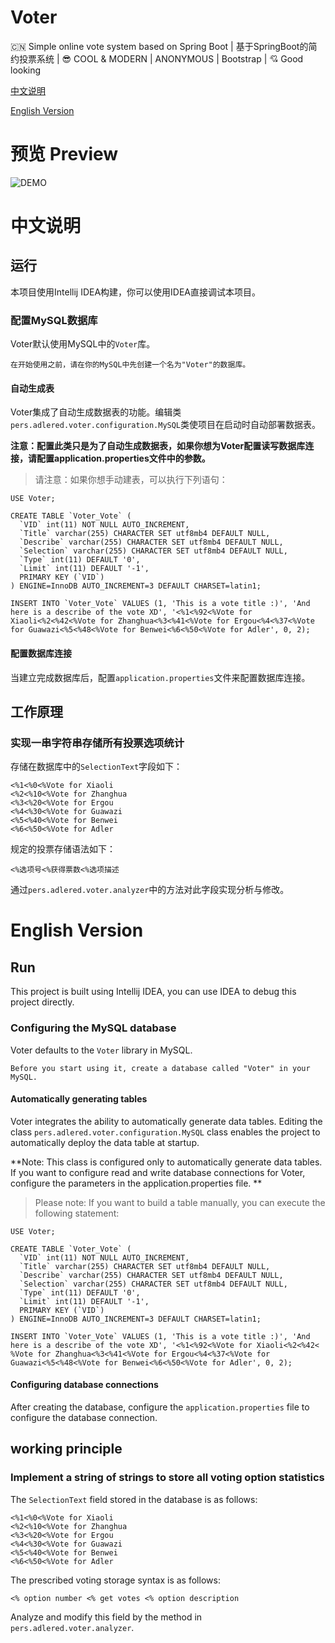 # Voter
:cn: Simple online vote system based on Spring Boot | 基于SpringBoot的简约投票系统 | :sunglasses: COOL & MODERN | ANONYMOUS | Bootstrap | :cupid: Good looking

[中文说明](#中文说明)

[English Version](#english-version)

# 预览 Preview

![DEMO](/images/Demo-Full.gif)

# 中文说明

## 运行

本项目使用Intellij IDEA构建，你可以使用IDEA直接调试本项目。

### 配置MySQL数据库

Voter默认使用MySQL中的`Voter`库。

```$xslt
在开始使用之前，请在你的MySQL中先创建一个名为"Voter"的数据库。
```

#### 自动生成表

Voter集成了自动生成数据表的功能。编辑类`pers.adlered.voter.configuration.MySQL`类使项目在启动时自动部署数据表。

**注意：配置此类只是为了自动生成数据表，如果你想为Voter配置读写数据库连接，请配置application.properties文件中的参数。**

> 请注意：如果你想手动建表，可以执行下列语句：

```$xslt
USE Voter;

CREATE TABLE `Voter_Vote` (
  `VID` int(11) NOT NULL AUTO_INCREMENT,
  `Title` varchar(255) CHARACTER SET utf8mb4 DEFAULT NULL,
  `Describe` varchar(255) CHARACTER SET utf8mb4 DEFAULT NULL,
  `Selection` varchar(255) CHARACTER SET utf8mb4 DEFAULT NULL,
  `Type` int(11) DEFAULT '0',
  `Limit` int(11) DEFAULT '-1',
  PRIMARY KEY (`VID`)
) ENGINE=InnoDB AUTO_INCREMENT=3 DEFAULT CHARSET=latin1;

INSERT INTO `Voter_Vote` VALUES (1, 'This is a vote title :)', 'And here is a describe of the vote XD', '<%1<%92<%Vote for Xiaoli<%2<%42<%Vote for Zhanghua<%3<%41<%Vote for Ergou<%4<%37<%Vote for Guawazi<%5<%48<%Vote for Benwei<%6<%50<%Vote for Adler', 0, 2);
```

#### 配置数据库连接

当建立完成数据库后，配置`application.properties`文件来配置数据库连接。

## 工作原理

### 实现一串字符串存储所有投票选项统计

存储在数据库中的`SelectionText`字段如下：

```$xslt
<%1<%0<%Vote for Xiaoli
<%2<%10<%Vote for Zhanghua
<%3<%20<%Vote for Ergou
<%4<%30<%Vote for Guawazi
<%5<%40<%Vote for Benwei
<%6<%50<%Vote for Adler
```

规定的投票存储语法如下：

```$xslt
<%选项号<%获得票数<%选项描述
```

通过`pers.adlered.voter.analyzer`中的方法对此字段实现分析与修改。

# English Version

## Run

This project is built using Intellij IDEA, you can use IDEA to debug this project directly.

### Configuring the MySQL database

Voter defaults to the `Voter` library in MySQL.

```$xslt
Before you start using it, create a database called "Voter" in your MySQL.
```

#### Automatically generating tables

Voter integrates the ability to automatically generate data tables. Editing the class `pers.adlered.voter.configuration.MySQL` class enables the project to automatically deploy the data table at startup.

**Note: This class is configured only to automatically generate data tables. If you want to configure read and write database connections for Voter, configure the parameters in the application.properties file. **

> Please note: If you want to build a table manually, you can execute the following statement:

```$xslt
USE Voter;

CREATE TABLE `Voter_Vote` (
  `VID` int(11) NOT NULL AUTO_INCREMENT,
  `Title` varchar(255) CHARACTER SET utf8mb4 DEFAULT NULL,
  `Describe` varchar(255) CHARACTER SET utf8mb4 DEFAULT NULL,
  `Selection` varchar(255) CHARACTER SET utf8mb4 DEFAULT NULL,
  `Type` int(11) DEFAULT '0',
  `Limit` int(11) DEFAULT '-1',
  PRIMARY KEY (`VID`)
) ENGINE=InnoDB AUTO_INCREMENT=3 DEFAULT CHARSET=latin1;

INSERT INTO `Voter_Vote` VALUES (1, 'This is a vote title :)', 'And here is a describe of the vote XD', '<%1<%92<%Vote for Xiaoli<%2<%42< %Vote for Zhanghua<%3<%41<%Vote for Ergou<%4<%37<%Vote for Guawazi<%5<%48<%Vote for Benwei<%6<%50<%Vote for Adler', 0, 2);
```

#### Configuring database connections

After creating the database, configure the `application.properties` file to configure the database connection.

## working principle

### Implement a string of strings to store all voting option statistics

The `SelectionText` field stored in the database is as follows:

```$xslt
<%1<%0<%Vote for Xiaoli
<%2<%10<%Vote for Zhanghua
<%3<%20<%Vote for Ergou
<%4<%30<%Vote for Guawazi
<%5<%40<%Vote for Benwei
<%6<%50<%Vote for Adler
```

The prescribed voting storage syntax is as follows:

```$xslt
<% option number <% get votes <% option description
```

Analyze and modify this field by the method in `pers.adlered.voter.analyzer`.
